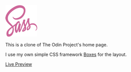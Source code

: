 <img src="readme/sass.svg" width="100" height="100">

This is a clone of The Odin Project's home page.

I use my own simple CSS framework [Boxes](https://github.com/alessandrovinciabc/boxes) for the layout.

[Live Preview](https://alessandrovinciabc.github.io/odin-page-clone/)

